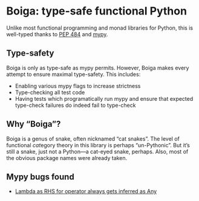 # Boiga: type-safe functional Python

Unlike most functional programming and monad libraries for Python, this is well-typed thanks to [PEP 484](https://www.python.org/dev/peps/pep-0484/) and [mypy](http://www.mypy-lang.org/).

## Type-safety

Boiga is only as type-safe as mypy permits. However, Boiga makes every attempt to ensure maximal type-safety. This includes:

- Enabling various mypy flags to increase strictness
- Type-checking all test code
- Having tests which programatically run mypy and ensure that expected type-check failures do indeed fail to type-check

## Why “Boiga”?

Boiga is a genus of snake, often nicknamed “cat snakes”. The level of functional *cat*egory theory in this library is perhaps “un-Pythonic”. But it’s still a snake, just not a Python—a cat-eyed snake, perhaps. Also, most of the obvious package names were already taken.

## Mypy bugs found

- [Lambda as RHS for operator always gets inferred as Any](https://github.com/python/mypy/issues/5843)
